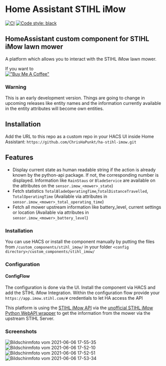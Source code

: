 
# Home Assistant STIHL iMow
[![CI](https://github.com/ChrisHaPunkt/ha-stihl-imow/actions/workflows/validate_via_cron.yaml/badge.svg?branch=main)](https://github.com/ChrisHaPunkt/ha-stihl-imow/actions/workflows/validate_via_cron.yaml)
[![Code style: black](https://img.shields.io/badge/code%20style-black-000000.svg)](https://github.com/ambv/black)


## HomeAssistant custom component for STIHL iMow lawn mower
A platform which allows you to interact with the STIHL iMow lawn mower.

If you want to  
[!["Buy Me A Coffee"](
https://img.buymeacoffee.com/button-api/?text=Buy%20me%20a%20coffee&emoji=&slug=chrishapunkt&button_colour=FFDD00&font_colour=000000&font_family=Cookie&outline_colour=000000&coffee_colour=ffffff)](https://www.buymeacoffee.com/chrishapunkt)


### Warning
This is an early development version. Things are going to change in upcoming releases like entity names and the information currently available in the entity attributes will become own entities. 

## Installation

Add the URL to this repo as a custom repo in your HACS UI inside Home Assistant:
``
https://github.com/ChrisHaPunkt/ha-stihl-imow.git
``

## Features
* Display current state as human readable string if the action is already known by the python-api package. If not, the corresponding number is displayed. Information like `RainStaus` or `BladeService` are available on the attributes on the `sensor.imow_<mower>_state`) 
* Fetch statistics `TotalBladeOperatingTime`,`TotalDistanceTravelled`, `TotalOperatingTime` (Available via attributes in `sensor.imow_<mower>_total_operating_time`)
* Fetch all mower upstream information like battery_level, current settings or location (Available via attributes in `sensor.imow_<mower>_battery_level`)

### Installation
You can use HACS or install the component manually by putting the files from `/custom_components/stihl_imow/` in your folder `<config directory>/custom_components/stihl_imow/` 
### Configuration
#### ConfigFlow

The configuration is done via the UI. Install the component via HACS and add the STIHL iMow Integration. Within the configuration flow provide your `https://app.imow.stihl.com/#` credentials to let HA access the API


This platform is using the [STIHL iMow API](https://app.imow.stihl.com/#) via the [unofficial STIHL iMow Python WebAPI wrapper](https://github.com/ChrisHaPunkt/stihl-imow-webapi) to 
get the information from the mower via the upstream STIHL Server.

### Screenshots

![Bildschirmfoto vom 2021-06-06 17-55-35](https://user-images.githubusercontent.com/4389395/120931107-71e1b480-c6f0-11eb-8a3b-ceb1fd82c8dc.png)  
![Bildschirmfoto vom 2021-06-06 17-52-10](https://user-images.githubusercontent.com/4389395/120931060-42cb4300-c6f0-11eb-9573-d91162d25506.png)  
![Bildschirmfoto vom 2021-06-06 17-52-51](https://user-images.githubusercontent.com/4389395/120931062-452d9d00-c6f0-11eb-8299-b160addc2fce.png)  
![Bildschirmfoto vom 2021-06-06 17-53-34](https://user-images.githubusercontent.com/4389395/120931065-45c63380-c6f0-11eb-9689-3fc8caf51ab1.png)  


